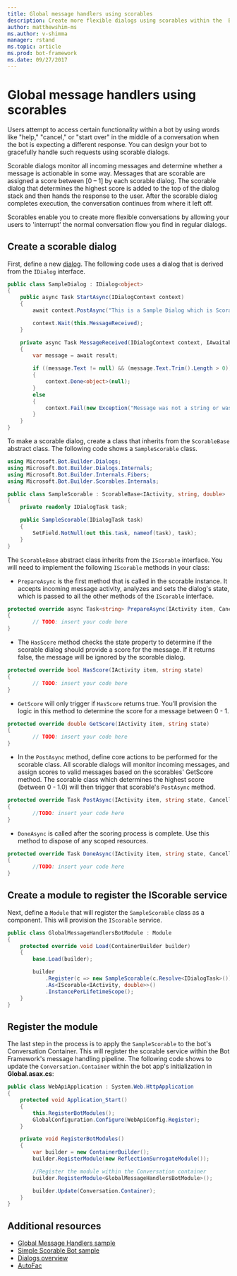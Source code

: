 ```yaml
---
title: Global message handlers using scorables
description: Create more flexible dialogs using scorables within the  Bot Builder SDK for .NET.
author: matthewshim-ms
ms.author: v-shimma
manager: rstand
ms.topic: article
ms.prod: bot-framework
ms.date: 09/27/2017
---
```

# Global message handlers using scorables

Users attempt to access certain functionality within a bot by using words like "help," "cancel," or "start over" in the middle of a conversation when the bot is expecting a different response. You can design your bot to gracefully handle such requests using scorable dialogs.

Scorable dialogs monitor all incoming messages and determine whether a message is actionable in some way. Messages that are scorable are assigned a score between [0 – 1] by each scorable dialog. The scorable dialog that determines the highest score is added to the top of the dialog stack and then hands the response to the user. After the scorable dialog completes execution, the conversation continues from where it left off.

Scorables enable you to create more flexible conversations by allowing your users to 'interrupt' the normal conversation flow you find in regular dialogs.

## Create a scorable dialog

First, define a new [dialog](bot-builder-dotnet-dialogs.md). The following code uses a dialog that is derived from the `IDialog` interface.

```cs
public class SampleDialog : IDialog<object>
{
    public async Task StartAsync(IDialogContext context)
    {
        await context.PostAsync("This is a Sample Dialog which is Scorable. Reply with anything to return to the prior prior dialog.");

        context.Wait(this.MessageReceived);
    }

    private async Task MessageReceived(IDialogContext context, IAwaitable<IMessageActivity> result)
    {
        var message = await result;

        if ((message.Text != null) && (message.Text.Trim().Length > 0))
        {
            context.Done<object>(null);
        }
        else
        {
            context.Fail(new Exception("Message was not a string or was an empty string."));
        }
    }
}
```
To make a scorable dialog, create a class that inherits from the `ScorableBase` abstract class. The following code shows a `SampleScorable` class.

```cs
using Microsoft.Bot.Builder.Dialogs;
using Microsoft.Bot.Builder.Dialogs.Internals;
using Microsoft.Bot.Builder.Internals.Fibers;
using Microsoft.Bot.Builder.Scorables.Internals;

public class SampleScorable : ScorableBase<IActivity, string, double>
{
    private readonly IDialogTask task;

    public SampleScorable(IDialogTask task)
    {
        SetField.NotNull(out this.task, nameof(task), task);
    }
}
```
The `ScorableBase` abstract class inherits from the `IScorable` interface. You will need to implement the following `IScorable` methods in your class:

- `PrepareAsync` is the first method that is called in the scorable instance. It accepts incoming message activity, analyzes and sets the dialog's state, which is passed to all the other methods of the `IScorable` interface.

```cs
protected override async Task<string> PrepareAsync(IActivity item, CancellationToken token)
{
        // TODO: insert your code here
}
```

- The `HasScore` method checks the state property to determine if the scorable dialog should provide a score for the message. If it returns false, the message will be ignored by the scorable dialog.

```cs
protected override bool HasScore(IActivity item, string state)
{
        // TODO: insert your code here
}
```

- `GetScore` will only trigger if `HasScore` returns true. You’ll provision the logic in this method to determine the score for a message between 0 - 1.

```cs
protected override double GetScore(IActivity item, string state)
{
        // TODO: insert your code here
}
```
- In the `PostAsync` method, define core actions to be performed for the scorable class. All scorable dialogs will monitor incoming messages, and assign scores to valid messages based on the scorables' GetScore method. The scorable class which determines the highest score (between 0 - 1.0) will then trigger that scorable's `PostAsync` method.

```cs
protected override Task PostAsync(IActivity item, string state, CancellationToken token)
{
        //TODO: insert your code here
}
```

- `DoneAsync` is called after the scoring process is complete. Use this method to dispose of any scoped resources.

```cs
protected override Task DoneAsync(IActivity item, string state, CancellationToken token)
{
        //TODO: insert your code here
}
```

## Create a module to register the IScorable service

Next, define a `Module` that will register the `SampleScorable` class as a component. This will provision the `IScorable` service.

```cs
public class GlobalMessageHandlersBotModule : Module
{
    protected override void Load(ContainerBuilder builder)
    {
        base.Load(builder);

        builder
            .Register(c => new SampleScorable(c.Resolve<IDialogTask>()))
            .As<IScorable<IActivity, double>>()
            .InstancePerLifetimeScope();
    }
}
```
## Register the module  

The last step in the process is to apply the `SampleScorable` to the bot's Conversation Container. This will register the scorable service within the Bot Framework's message handling pipeline. The following code shows to update the `Conversation.Container` within the bot app's initialization in **Global.asax.cs**:

```cs
public class WebApiApplication : System.Web.HttpApplication
{
    protected void Application_Start()
    {
        this.RegisterBotModules();
        GlobalConfiguration.Configure(WebApiConfig.Register);
    }

    private void RegisterBotModules()
    {
        var builder = new ContainerBuilder();
        builder.RegisterModule(new ReflectionSurrogateModule());

        //Register the module within the Conversation container
        builder.RegisterModule<GlobalMessageHandlersBotModule>();

        builder.Update(Conversation.Container);
    }
}
```

## Additional resources
* [Global Message Handlers sample](https://github.com/Microsoft/BotBuilder-Samples/tree/master/CSharp/core-GlobalMessageHandlers)
* [Simple Scorable Bot sample](https://github.com/Microsoft/BotFramework-Samples/tree/master/blog-samples/CSharp/ScorableBotSample)
* [Dialogs overview](bot-builder-dotnet-dialogs.md)
* [AutoFac](https://autofac.org/)
